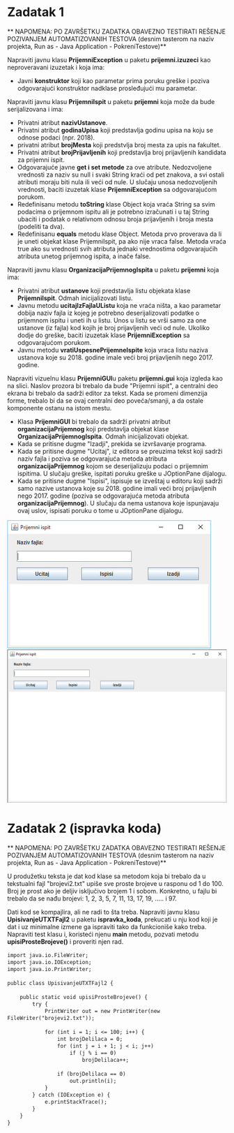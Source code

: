 # Zadatak 1

** NAPOMENA: PO ZAVRŠETKU ZADATKA OBAVEZNO TESTIRATI REŠENJE POZIVANJEM AUTOMATIZOVANIH TESTOVA (desnim tasterom na naziv projekta, Run as - Java Application - PokreniTestove)**

Napraviti javnu klasu **PrijemniException** u paketu **prijemni.izuzeci** kao neproveravani izuzetak i koja ima:
- Javni **konstruktor** koji kao parametar prima poruku greške i poziva odgovarajući konstruktor nadklase prosleđujući mu parametar.

Napraviti javnu klasu **PrijemniIspit** u paketu **prijemni** koja može da bude serijalizovana i ima:
- Privatni atribut **nazivUstanove**.
- Privatni atribut **godinaUpisa** koji predstavlja godinu upisa na koju se odnose podaci (npr. 2018).
- privatni atribut **brojMesta** koji predstvlja broj mesta za upis na fakultet.
- Privatni atribut **brojPrijavljenih** koji predstavlja broj prijavljenih kandidata za prijemni ispit.
- Odgovarajuće javne **get i set metode** za ove atribute. Nedozvoljene vrednosti za naziv su null i svaki String kraći od pet znakova, a svi ostali atributi moraju biti nula ili veći od nule. U slučaju unosa nedozvoljenih vrednosti, baciti izuzetak klase **PrijemniException** sa odgovarajućom porukom.
- Redefinisanu metodu **toString** klase Object koja vraća String sa svim podacima o prijemnom ispitu ali je potrebno izračunati i u taj String ubaciti i podatak o relativnom odnosu broja prijavljenih i broja mesta (podeliti ta dva).
- Redefinisanu **equals** metodu klase Object. Metoda prvo proverava da li je uneti objekat klase PrijemniIspit, pa ako nije vraca false. Metoda vraća true ako su vrednosti svih atributa jednaki vrednostima odgovarajućih atributa unetog prijemnog ispita, a inače false.

Napraviti javnu klasu **OrganizacijaPrijemnogIspita** u paketu **prijemni** koja ima:
- Privatni atribut **ustanove** koji predstavlja listu objekata klase **PrijemniIspit**. Odmah inicijalizovati listu.
- Javnu metodu **ucitajIzFajlaUListu** koja ne vraća ništa, a kao parametar dobija naziv fajla iz kojeg je potrebno deserijalizovati podatke o prijemnom ispitu i uneti ih u listu. Unos u listu se vrši samo za one ustanove (iz fajla) kod kojih je broj prijavljenih veći od nule. Ukoliko dodje do greške, baciti izuzetak klase **PrijemniException** sa odgovarajućom porukom.
- Javnu metodu **vratiUspesnePrijemneIspite** koja vraca listu naziva ustanova koje su 2018. godine imale veći broj prijavljenih nego 2017. godine.

Napraviti vizuelnu klasu **PrijemniGUI**u paketu **prijemni.gui** koja izgleda kao na slici. Naslov prozora bi trebalo da bude "Prijemni ispit", a centralni deo ekrana bi trebalo da sadrži editor za tekst. Kada se promeni dimenzija forme, trebalo bi da se ovaj centralni deo poveća/smanji, a da ostale komponente ostanu na istom mestu.
- Klasa **PrijemniGUI** bi trebalo da sadrži privatni atribut **organizacijaPrijemnog** koji predstavlja objekat klase **OrganizacijaPrijemnogIspita**. Odmah inicijalizovati objekat.
- Kada se pritisne dugme "Izadji", prekida se izvršavanje programa.
- Kada se pritisne dugme "Ucitaj", iz editora se preuzima tekst koji sadrži naziv fajla i poziva se odgovarajuća metoda atributa **organizacijaPrijemnog** kojom se deserijalizuju podaci o prijemnim ispitima. U slučaju greške, ispitati poruku greške u JOptionPane dijalogu.
- Kada se pritisne dugme "Ispisi", ispisuje se izveštaj u editoru koji sadrži samo nazive ustanova koje su 2018. godine imali veći broj prijavljenih nego 2017. godine (poziva se odgovarajuća metoda atributa **organizacijaPrijemnog**). U slučaju da nema ustanova koje ispunjavaju ovaj uslov, ispisati poruku o tome u JOptionPane dijalogu.

![Alt text](../images/prijemni.jpg?raw=true "Title")
![Alt text](../images/prijemni-prosireno.jpg?raw=true "Title")


# Zadatak 2 (ispravka koda)

** NAPOMENA: PO ZAVRŠETKU ZADATKA OBAVEZNO TESTIRATI REŠENJE POZIVANJEM AUTOMATIZOVANIH TESTOVA (desnim tasterom na naziv projekta, Run as - Java Application - PokreniTestove)**

U produžetku teksta je dat kod klase sa metodom koja bi trebalo da u tekstualni fajl "brojevi2.txt" upiše sve proste brojeve u rasponu od 1 do 100. Broj je prost ako je deljiv isključivo brojem 1 i sobom. Konkretno, u fajlu bi trebalo da se nađu brojevi: 1, 2, 3, 5, 7, 11, 13, 17, 19, ..... i 97.

Dati kod se kompajlira, ali ne radi to šta treba. Napraviti javnu klasu **UpisivanjeUTXTFajl2** u paketu **ispravka_koda**, prekucati u nju kod koji je dat i uz minimalne izmene ga ispraviti tako da funkcioniše kako treba. Napraviti test klasu i, koristeći njenu **main** metodu, pozvati metodu **upisiProsteBrojeve()** i proveriti njen rad.
	
	import java.io.FileWriter;
	import java.io.IOException;
	import java.io.PrintWriter;
	
	public class UpisivanjeUTXTFajl2 {
	
		public static void upisiProsteBrojeve() {
			try {
				PrintWriter out = new PrintWriter(new FileWriter("brojevi2.txt"));
	
				for (int i = 1; i <= 100; i++) {
					int brojDelilaca = 0;
					for (int j = i + 1; j < i; j++)
						if (j % i == 0)
							brojDelilaca++;
	
					if (brojDelilaca == 0)
						out.println(i);
				}
			} catch (IOException e) {
				e.printStackTrace();
			}
		}
	}
